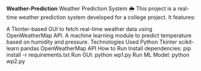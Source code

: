 **Weather-Prediction**
Weather Prediction System 🌦️
This project is a real-time weather prediction system developed for a college project. It features:

A Tkinter-based GUI to fetch real-time weather data using OpenWeatherMap API.
A machine learning module to predict temperature based on humidity and pressure.
Technologies Used
Python
Tkinter
scikit-learn
pandas
OpenWeatherMap API
How to Run
Install dependencies: pip install -r requirements.txt
Run GUI: python wp1.py
Run ML Model: python wp2.py
